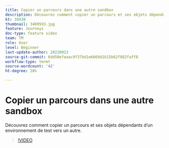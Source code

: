 ```yaml
---
title: Copier un parcours dans une autre sandbox
description: Découvrez comment copier un parcours et ses objets dépendants d’un environnement de test vers un autre.
kt: 10438
thumbnail: 3409593.jpg
feature: Journeys
doc-type: feature video
team: TM
role: User
level: Beginner
last-update-author: 20220923
source-git-commit: 6dd50efeaac9f37bd1e6669d1b15b62f882faff8
workflow-type: tm+mt
source-wordcount: '42'
ht-degree: 28%

---
```



# Copier un parcours dans une autre sandbox

Découvrez comment copier un parcours et ses objets dépendants d’un environnement de test vers un autre.

>[!VIDEO](https://video.tv.adobe.com/v/3409593?quality=12)
